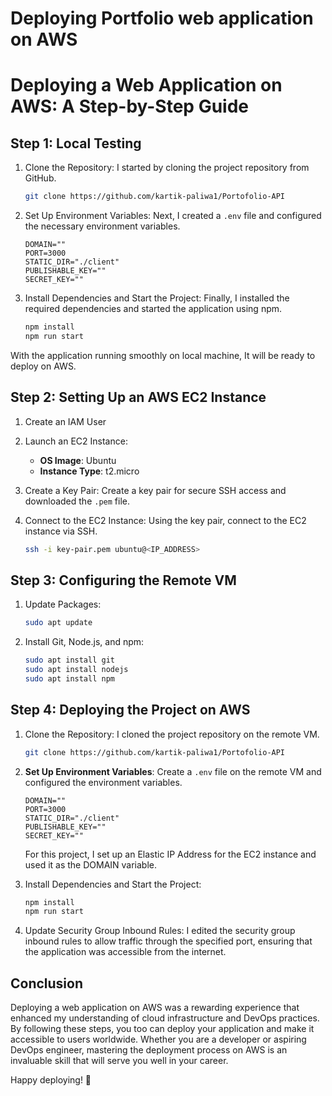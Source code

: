 # Deploying Portfolio web application on AWS
# Deploying a Web Application on AWS: A Step-by-Step Guide

## Step 1: Local Testing
1. Clone the Repository:
   I started by cloning the project repository from GitHub.
   ```sh
   git clone https://github.com/kartik-paliwa1/Portofolio-API
   ```

2. Set Up Environment Variables:
   Next, I created a `.env` file and configured the necessary environment variables.
   ```plaintext
   DOMAIN=""
   PORT=3000
   STATIC_DIR="./client"
   PUBLISHABLE_KEY=""
   SECRET_KEY=""
   ```

3. Install Dependencies and Start the Project:
   Finally, I installed the required dependencies and started the application using npm.
   ```sh
   npm install
   npm run start
   ```

With the application running smoothly on local machine, It will be ready to deploy on AWS.

## Step 2: Setting Up an AWS EC2 Instance

1. Create an IAM User
  
2. Launch an EC2 Instance:
   - **OS Image**: Ubuntu
   - **Instance Type**: t2.micro

3. Create a Key Pair:
   Create a key pair for secure SSH access and downloaded the `.pem` file.

4. Connect to the EC2 Instance:
   Using the key pair, connect to the EC2 instance via SSH.
   ```sh
   ssh -i key-pair.pem ubuntu@<IP_ADDRESS>
   ```

## Step 3: Configuring the Remote VM

1. Update Packages:
   ```sh
   sudo apt update
   ```

2. Install Git, Node.js, and npm:
     ```sh
    sudo apt install git
    sudo apt install nodejs
    sudo apt install npm 
   ```


## Step 4: Deploying the Project on AWS

1. Clone the Repository:
   I cloned the project repository on the remote VM.
   ```sh
   git clone https://github.com/kartik-paliwa1/Portofolio-API
   ```

2. **Set Up Environment Variables**:
  Create a `.env` file on the remote VM and configured the environment variables.
   ```plaintext
   DOMAIN=""
   PORT=3000
   STATIC_DIR="./client"
   PUBLISHABLE_KEY=""
   SECRET_KEY=""
   ```
   For this project, I set up an Elastic IP Address for the EC2 instance and used it as the DOMAIN variable.

3. Install Dependencies and Start the Project:
   ```sh
   npm install
   npm run start
   ```

4. Update Security Group Inbound Rules:
   I edited the security group inbound rules to allow traffic through the specified port, ensuring that the application was accessible from the internet.

## Conclusion

Deploying a web application on AWS was a rewarding experience that enhanced my understanding of cloud infrastructure and DevOps practices. By following these steps, you too can deploy your application and make it accessible to users worldwide. Whether you are a developer or aspiring DevOps engineer, mastering the deployment process on AWS is an invaluable skill that will serve you well in your career.

Happy deploying! 🚀
